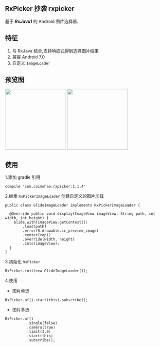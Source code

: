 ## RxPicker 抄袭 rxpicker

基于 ***RxJava1*** 的 Android 图片选择器.

## 特征

1. 与 RxJava 结合,支持响应式得到选择图片结果
2. 兼容 Android 7.0
3. 自定义 `ImageLoader`


## 预览图

<image src="./image/1.png" width="200px"/> <image src="./image/2.png" width="200px"/> 


## 使用

1.添加 gradle 引用

```
compile 'com.caimuhao:rxpicker:1.1.4'
```

2.继承 `RxPickerImageLoader` 创建自定义的图片加载

```
public class GlideImageLoader implements RxPickerImageLoader {

  @Override public void display(ImageView imageView, String path, int width, int height) {
    Glide.with(imageView.getContext())
        .load(path)
        .error(R.drawable.ic_preview_image)
        .centerCrop()
        .override(width, height)
        .into(imageView);
  }
}
```

3.初始化 `RxPicker`

```
RxPicker.init(new GlideImageLoader());
```

4.使用

- 图片单选
```
RxPicker.of().start(this).subscribe();
```

- 图片多选

```
RxPicker.of()
          .single(false)
          .camera(true)
          .limit(3,9)
          .start(this)
          .subscribe();
```
